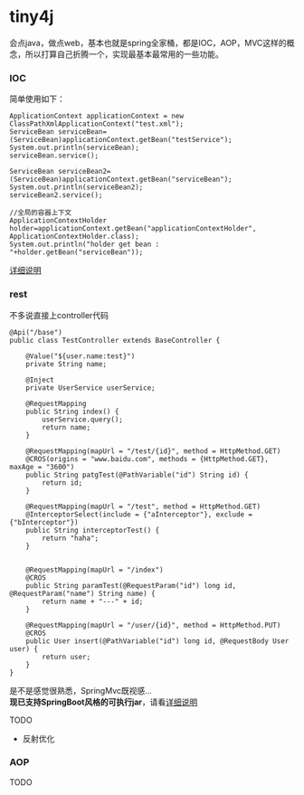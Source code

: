 # tiny4j
会点java，做点web，基本也就是spring全家桶，都是IOC，AOP，MVC这样的概念，所以打算自己折腾一个，实现最基本最常用的一些功能。
### IOC
简单使用如下：

```
ApplicationContext applicationContext = new ClassPathXmlApplicationContext("test.xml");
ServiceBean serviceBean=(ServiceBean)applicationContext.getBean("testService");
System.out.println(serviceBean);
serviceBean.service();

ServiceBean serviceBean2=(ServiceBean)applicationContext.getBean("serviceBean");
System.out.println(serviceBean2);
serviceBean2.service();

//全局的容器上下文
ApplicationContextHolder holder=applicationContext.getBean("applicationContextHolder", ApplicationContextHolder.class);
System.out.println("holder get bean : "+holder.getBean("serviceBean"));
```
[详细说明](https://github.com/twogoods/tiny4j/tree/master/core)
### rest
不多说直接上controller代码

```
@Api("/base")
public class TestController extends BaseController {

    @Value("${user.name:test}")
    private String name;

    @Inject
    private UserService userService;

    @RequestMapping
    public String index() {
        userService.query();
        return name;
    }

    @RequestMapping(mapUrl = "/test/{id}", method = HttpMethod.GET)
    @CROS(origins = "www.baidu.com", methods = {HttpMethod.GET}, maxAge = "3600")
    public String patgTest(@PathVariable("id") String id) {
        return id;
    }

    @RequestMapping(mapUrl = "/test", method = HttpMethod.GET)
    @InterceptorSelect(include = {"aInterceptor"}, exclude = {"bInterceptor"})
    public String interceptorTest() {
        return "haha";
    }


    @RequestMapping(mapUrl = "/index")
    @CROS
    public String paramTest(@RequestParam("id") long id, @RequestParam("name") String name) {
        return name + "---" + id;
    }

    @RequestMapping(mapUrl = "/user/{id}", method = HttpMethod.PUT)
    @CROS
    public User insert(@PathVariable("id") long id, @RequestBody User user) {
        return user;
    }
}
```
是不是感觉很熟悉，SpringMvc既视感...  
**现已支持SpringBoot风格的可执行jar**，请看[详细说明](https://github.com/twogoods/tiny4j/tree/master/rest)  

TODO

* 反射优化

### AOP
TODO
